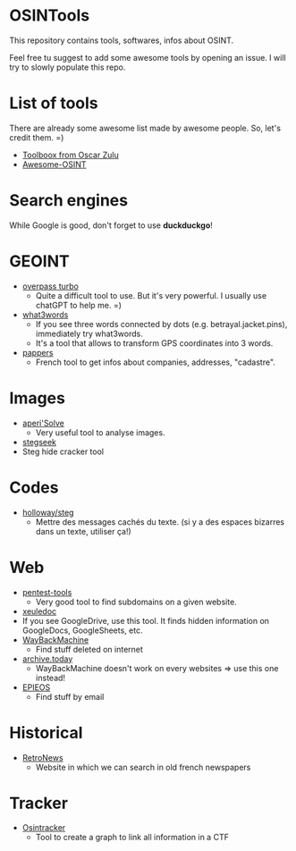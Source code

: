 # OSINTools
This repository contains tools, softwares, infos about OSINT. 

Feel free tu suggest to add some awesome tools by opening an issue. I will try to slowly populate this repo.

# List of tools

There are already some awesome list made by awesome people. So, let's credit them. =)

- [Toolboox from Oscar Zulu](https://start.me/p/DPRM5o/oscar-zulu-toolbox)
- [Awesome-OSINT](https://github.com/jivoi/awesome-osint)

# Search engines

While Google is good, don't forget to use **duckduckgo**!

# GEOINT

- [overpass turbo](https://overpass-turbo.eu/)
  - Quite a difficult tool to use. But it's very powerful. I usually use chatGPT to help me. =)
- [what3words](https://what3words.com/)
  - If you see three words connected by dots (e.g. betrayal.jacket.pins), immediately try what3words.
  - It's a tool that allows to transform GPS coordinates into 3 words.
- [pappers](https://immobilier.pappers.fr/)
  - French tool to get infos about companies, addresses, "cadastre".

# Images

- [aperi'Solve](https://www.aperisolve.com/)
  - Very useful tool to analyse images.
 - [stegseek](https://github.com/RickdeJager/stegseek)
  - Steg hide cracker tool

# Codes
- [holloway/steg](https://holloway.nz/steg/)
  - Mettre des messages cachés du texte. (si y a des espaces bizarres dans un texte, utiliser ça!)

# Web

- [pentest-tools](https://pentest-tools.com/information-gathering/find-subdomains-of-domain)
  - Very good tool to find subdomains on a given website.
 - [xeuledoc](https://github.com/Malfrats/xeuledoc)
  - If you see GoogleDrive, use this tool. It finds hidden information on GoogleDocs, GoogleSheets, etc.
- [WayBackMachine](https://wayback-api.archive.org/)
  - Find stuff deleted on internet
- [archive.today](https://archive.ph)
  - WayBackMachine doesn't work on every websites => use this one instead!
- [EPIEOS](https://epieos.com/)
  - Find stuff by email
 
# Historical
- [RetroNews](https://www.retronews.fr/)
  - Website in which we can search in old french newspapers

# Tracker
- [Osintracker](https://app.osintracker.com/)
  - Tool to create a graph to link all information in a CTF
